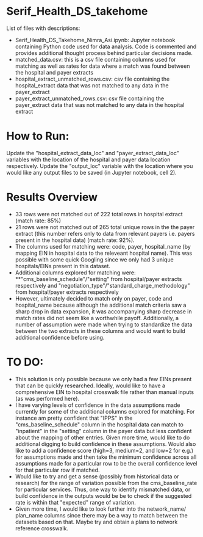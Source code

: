 # Serif_Health_DS_takehome
List of files with descriptions:
* Serif_Health_DS_Takehome_Nimra_Asi.ipynb: Jupyter notebook containing Python code used for data analysis. Code is commented and provides additional thought process behind particular decisions made.
* matched_data.csv: this is a csv file containing columns used for matching as well as rates for data where a match was found between the hospital and payer extracts
* hospital_extract_unmatched_rows.csv: csv file containing the hospital_extract data that was not matched to any data in the payer_extract
* payer_extract_unmatched_rows.csv: csv file containing the payer_extract data that was not matched to any data in the hospital extract

# How to Run:
Update the "hospital_extract_data_loc" and "payer_extract_data_loc" variables with the location of the hospital and payer data location respectively. Update the "output_loc" variable with the location where you would like any output files to be saved (in Jupyter notebook, cell 2).

# Results Overview
* 33 rows were not matched out of 222 total rows in hospital extract (match rate: 85%)
* 21 rows were not matched out of 265 total unique rows in the the payer extract (this number refers only to data from relevant payers i.e. payers present in the hospital data) (match rate: 92%).
* The columns used for matching were: code, payer, hospital_name (by mapping EIN in hospital data to the releveant hospital name). This was possible with some quick Googling since we only had 3 unique hospitals/EINs present in this dataset.
* Additional columns explored for matching were:
**"cms_baseline_schedule"/"setting" from hospital/payer extracts respectively and
  "negotiation_type"/"standard_charge_methodology" from hospital/payer extracts respectively
* However, ultimately decided to match only on payer, code and hospital_name because although the additional match criteria saw a sharp drop in data expansion, it was accompanying sharp decrease in match rates did not seem like a worthwhile payoff. Additionally, a number of assumption were made when trying to standardize the data between the two extracts in these columns and would want to build additional confidence before using.

# TO DO:
* This solution is only possible because we only had a few EINs present that can be quickly researched. Ideally, would like to have a comprehensive EIN to hospital crosswalk file rather than manual inputs (as was performed here).
* I have varying levels of confidence in the data assumptions made currently for some of the additional columns explored for matching. For instance am pretty confident that "IPPS" in the "cms_baseline_schedule" column in the hospital data can match to "inpatient" in the "setting" column in the payer data but less confident about the mapping of other entries. Given more time, would like to do additional digging to build confidence in these assumptions. Would also like to add a confidence score (high=3, medium=2, and low=2 for e.g.) for assumptions made and then take the minimum confidence across all assumptions made for a particular row to be the overall confidence level for that particular row if matched.
* Would like to try and get a sense (possibly from historical data or research) for the range of variation possible from the cms_baseline_rate for particular services. Thus, one way to identify mismatched data, or build confidence in the outputs would be be to check if the suggested rate is within that "expected" range of variation.
* Given more time, I would like to look further into the network_name/ plan_name columns since there may be a way to match between the datasets based on that. Maybe try and obtain a plans to network reference crosswalk.
